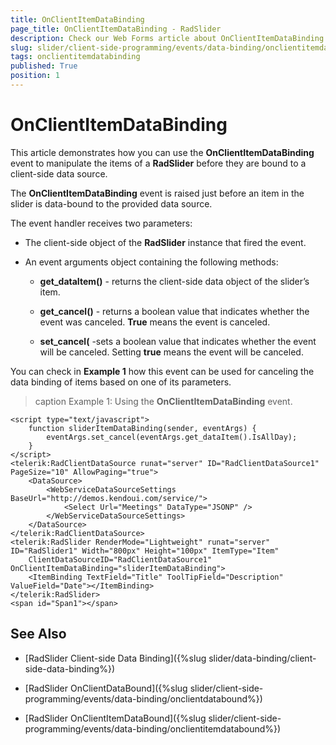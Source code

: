 ```yaml
---
title: OnClientItemDataBinding
page_title: OnClientItemDataBinding - RadSlider
description: Check our Web Forms article about OnClientItemDataBinding.
slug: slider/client-side-programming/events/data-binding/onclientitemdatabinding
tags: onclientitemdatabinding
published: True
position: 1
---
```


# OnClientItemDataBinding

This article demonstrates how you can use the **OnClientItemDataBinding** event to manipulate the items of a **RadSlider** before they are bound to a client-side data source.

The **OnClientItemDataBinding** event is raised just before an item in the slider is data-bound to the provided data source.

The event handler receives two parameters:

* The client-side object of the **RadSlider** instance that fired the event.

* An event arguments object containing the following methods:

	* **get_dataItem()** - returns the client-side data object of the slider’s item.

	* **get_cancel()** - returns a boolean value that indicates whether the event was canceled. **True** means the event is canceled.

	* **set_cancel(** -sets a boolean value that indicates whether the event will be canceled. Setting **true** means the event will be canceled.

You can check in **Example 1** how this event can be used for canceling the data binding of items based on one of its parameters.

>caption Example 1: Using the **OnClientItemDataBinding** event.

````ASP.NET
<script type="text/javascript">
	function sliderItemDataBinding(sender, eventArgs) {
		eventArgs.set_cancel(eventArgs.get_dataItem().IsAllDay);
	}
</script>
<telerik:RadClientDataSource runat="server" ID="RadClientDataSource1" PageSize="10" AllowPaging="true">
	<DataSource>
		<WebServiceDataSourceSettings BaseUrl="http://demos.kendoui.com/service/">
			<Select Url="Meetings" DataType="JSONP" />
		</WebServiceDataSourceSettings>
	</DataSource>
</telerik:RadClientDataSource>
<telerik:RadSlider RenderMode="Lightweight" runat="server" ID="RadSlider1" Width="800px" Height="100px" ItemType="Item" 
	ClientDataSourceID="RadClientDataSource1" OnClientItemDataBinding="sliderItemDataBinding">
	<ItemBinding TextField="Title" ToolTipField="Description" ValueField="Date"></ItemBinding>
</telerik:RadSlider>
<span id="Span1"></span>
````



## See Also

 * [RadSlider Client-side Data Binding]({%slug slider/data-binding/client-side-data-binding%})

 * [RadSlider OnClientDataBound]({%slug slider/client-side-programming/events/data-binding/onclientdatabound%})

 * [RadSlider OnClientItemDataBound]({%slug slider/client-side-programming/events/data-binding/onclientitemdatabound%})
